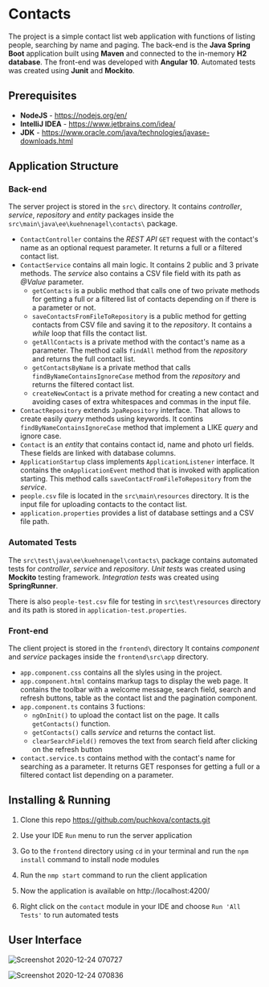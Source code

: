 # Contacts
The project is a simple contact list web application with functions of listing people, searching by name and paging. 
The back-end is the **Java Spring Boot** application built using **Maven** and connected to the in-memory **H2 database**. The front-end was developed with **Angular 10**. Automated tests was created using **Junit** and **Mockito**. 

## Prerequisites
- **NodeJS** - https://nodejs.org/en/
- **IntelliJ IDEA** - https://www.jetbrains.com/idea/
- **JDK** - https://www.oracle.com/java/technologies/javase-downloads.html

## Application Structure
### Back-end
The server project is stored in the `src\` directory. It contains *controller*, *service*, *repository* and *entity* packages inside the `src\main\java\ee\kuehnenagel\contacts\` package.
- `ContactController` contains the *REST API* `GET` request with the contact's name as an optional request parameter. It returns a full or a filtered contact list.
- `ContactService` contains all main logic. It contains 2 public and 3 private methods. The *service* also contains a CSV file field with its path as *@Value* parameter. 
	 - `getContacts` is a public method  that calls one of two private methods for getting a full or a filtered list of contacts depending on if there is a parameter or not.
	 - `saveContactsFromFileToRepository` is a public method for getting contacts from CSV file and saving it to the *repository*. It contains a *while* loop that fills the contact list.
	 - `getAllContacts` is a private method with the contact's name as a parameter. The method calls `findAll` method from the *repository* and returns the full contact list.
	 - `getContactsByName` is a private method that calls `findByNameContainsIgnoreCase` method from the *repository* and returns the filtered contact list.
	 - `createNewContact` is a private method for creating a new contact and avoiding cases of extra whitespaces and commas in the input file.
- `ContactRepository` extends `JpaRepository` interface. That allows to create easily *query* methods using keywords. It contins `findByNameContainsIgnoreCase` method that implement a LIKE *query* and ignore case.
- `Contact` is an *entity* that contains contact id, name and photo url fields. These fields are linked with database columns.
- `ApplicationStartup` class implements `ApplicationListener` interface. It contains the `onApplicationEvent` method that is invoked with application starting. This method calls `saveContactFromFileToRepository` from the *service*.  	 
- `people.csv` file is located in the `src\main\resources` directory. It is the input file for uploading contacts to the contact list.
- `application.properties` provides a list of database settings and a CSV file path.

### Automated Tests
The `src\test\java\ee\kuehnenagel\contacts\` package contains automated tests for *controller*, *service* and *repository*. *Unit tests* was created using **Mockito** testing framework. *Integration tests* was created using **SpringRunner**.  

There is also `people-test.csv` file for testing in `src\test\resources` directory and its path is stored in `application-test.properties`.

### Front-end
The client project is stored in the `frontend\` directory It contains *component* and *service* packages inside the `frontend\src\app` directory.
- `app.component.css` contains all the slyles using in the project.
- `app.component.html` contains markup tags to display the web page. It contains the toolbar with a welcome message, search field, search and refresh buttons, table as the contact list and the pagination component.
- `app.component.ts` contains 3 fuctions: 
	 - `ngOnInit()` to upload the contact list on the page. It calls `getContacts()` function.
	 - `getContacts()` calls *service* and returns the contact list. 
	 - `clearSearchField()` removes the text from search field after clicking on the refresh button
- `contact.service.ts` contains method with the contact's name for searching as a parameter. It returns GET responses for getting a full or a filtered contact list depending on a parameter.

## Installing & Running 
1. Clone this repo https://github.com/puchkova/contacts.git

2. Use your IDE `Run` menu to run the server application

3. Go to the `frontend` directory using `cd` in your terminal and run the `npm install` command to install node modules 

4. Run the `nmp start` command to run the client application

5. Now the application is available on http://localhost:4200/

6. Right click on the `contact` module in your IDE and choose `Run 'All Tests'` to run automated tests 

## User Interface
![Screenshot 2020-12-24 070727](https://user-images.githubusercontent.com/54691147/103062477-f1eae680-45b6-11eb-97e3-6deb5f8fa165.jpg)

![Screenshot 2020-12-24 070836](https://user-images.githubusercontent.com/54691147/103062609-69207a80-45b7-11eb-90fd-766e347a00b9.jpg)


